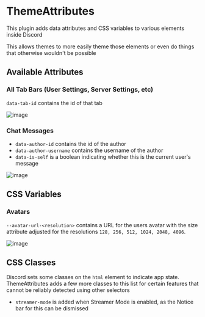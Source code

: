 # ThemeAttributes

This plugin adds data attributes and CSS variables to various elements inside Discord

This allows themes to more easily theme those elements or even do things that otherwise wouldn't be possible

## Available Attributes

### All Tab Bars (User Settings, Server Settings, etc)

`data-tab-id` contains the id of that tab

![image](https://github.com/Vendicated/Vencord/assets/45497981/1263b782-f673-4f09-820c-4cc366d062ad)

### Chat Messages

- `data-author-id` contains the id of the author
- `data-author-username` contains the username of the author
- `data-is-self` is a boolean indicating whether this is the current user's message

![image](https://github.com/Vendicated/Vencord/assets/45497981/34bd5053-3381-402f-82b2-9c812cc7e122)

## CSS Variables

### Avatars

`--avatar-url-<resolution>` contains a URL for the users avatar with the size attribute adjusted for the resolutions `128, 256, 512, 1024, 2048, 4096`.

![image](https://github.com/Vendicated/Vencord/assets/26598490/192ddac0-c827-472f-9933-fa99ff36f723)

## CSS Classes

Discord sets some classes on the `html` element to indicate app state. ThemeAttributes adds a few more classes to this list for certain features that cannot be reliably detected using other selectors

- `streamer-mode` is added when Streamer Mode is enabled, as the Notice bar for this can be dismissed
